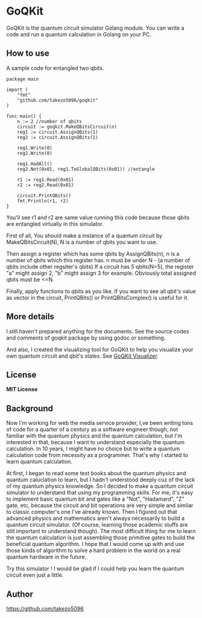 # GoQKit

GoQKit is the quantum circuit simulator Golang module.
You can write a code and run a quantum calculation in Golang on your PC.


## How to use
A sample code for entangled two qbits.
````golang
package main

import (
	"fmt"
	"github.com/takezo5096/goqkit"
)

func main() {
	n := 2 //number of qbits
	circuit := goqkit.MakeQBitsCircuit(n)
	reg1 := circuit.AssignQBits(1)
	reg2 := circuit.AssignQBits(1)

	reg1.Write(0)
	reg2.Write(0)

	reg1.HadAll()
	reg2.Not(0x01, reg1.ToGlobalQBits(0x01)) //entangle

	r1 := reg1.Read(0x01)
	r2 := reg2.Read(0x01)

	circuit.PrintQBits()
	fmt.Println(r1, r2)
}
````
You'll see r1 and r2 are same value running this code because those qbits are entangled virtually in this simulator.

First of all, You should make a instance of a quantum circuit by MakeQBitsCircuit(N),
N is a number of qbits you want to use.

Then assign a register which has some qbits by AssignQBits(n), n is a number of qbits which this register has.
n must be under N - (a number of qbits include other regsiter's qbits)
If a circuit has 5 qbits(N=5), the register "a" might assign 2, "b" might assign 3 for example.
Obviously total assigned qbits must be <=N.

Finally, apply functions to qbits as you like.
If you want to see all qbit's value as vector in the circuit, PrintQBits() or PrintQBitsComplex() is useful for it. 

## More details
I still haven't prepared anything for the documents.
See the source codes and comments of goqkit package by using godoc or something.

And also, I created the visualizing tool for GoQKit to help you visualize your own quantum circuit and qbit's states.
 See [GoQKit Visualizer](https://github.com/takezo5096/goqkit_visualizer).

## License
**MIT License**

## Background
Now I'm working for web the media service provider,
I,ve been writing tons of code for a quarter of a century as a software engineer though,
not familiar with the quantum physics and the quantum calculation,
but I'm interested in that, because I want to understand especially the quantum calculation.
In 10 years, I might have no choice but to write a quantum calculation code from necessity as a programmer.
That's why I started to learn quantum calculation.

At first, I began to read some text books about the quantum physics and quantum caluclation to learn,
but I hadn't understood deeply cuz of the lack of my quantum physics knowledge.
So I decided to make a quantum circuit simulator to understand that using my programming skills.
For me, it's easy to implement basic quantum bit and gates like a "Not", "Hadamard", "Z" gate, etc,
because the circuit and bit operations are very simple and similar to classic computer's one I've already known.
Then I figured out that advanced physics and mathematics aren't always necessarily to build a quantum circuit simulator.
(Of course, learning those academic stuffs are still important to understand though).
The most difficult thing for me to learn the quantum calculation 
is just assembling those primitive gates to build the beneficial quantum algorithm.
I hope that I would come up with and use those kinds of algorithm to solve a hard problem in the world on a real quantum hardware in the future.

Try this simulator ! I would be glad if I could help you learn the quantum circuit even just a little.

## Author
https://github.com/takezo5096